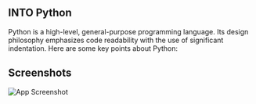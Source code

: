 
## INTO Python

Python is a high-level, general-purpose programming language. Its design philosophy emphasizes code readability with the use of significant indentation. Here are some key points about Python:
## Screenshots

![App Screenshot](https://www.twine.net/blog/wordpress/wp-content/uploads/2022/07/pythonlogo.png)

